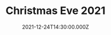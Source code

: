 ---
video:
  type: vimeo
  id: 660320682
speaker:
  permalink: bart-wilkins
  name: Bart Wilkins
title: Christmas Eve 2021
image: https://i.imgur.com/UiuM66t.png
date: 2021-12-24T14:30:00.000Z
---